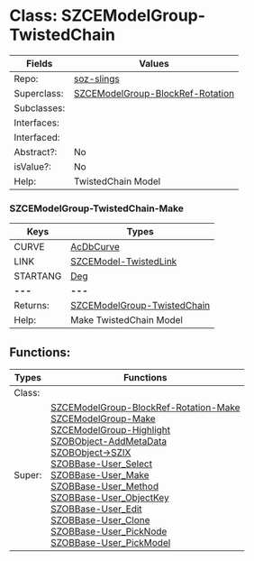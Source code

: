 
# Class:	SZCEModelGroup-TwistedChain

| Fields | Values |
| --------- | --------- |
| Repo: | [soz-slings](/repos/soz-slings.html) |
| Superclass: | [SZCEModelGroup-BlockRef-Rotation](SZCEModelGroup-BlockRef-Rotation.html) |
| Subclasses: |  |
| Interfaces: |  |
| Interfaced: |  |
| Abstract?: | No |
| isValue?: | No |
| Help: | TwistedChain Model |

### SZCEModelGroup-TwistedChain-Make

| Keys | Types |
| --------- | --------- |
| CURVE | [AcDbCurve](AcDbCurve.html) |
| LINK | [SZCEModel-TwistedLink](SZCEModel-TwistedLink.html) |
| STARTANG | [Deg](Deg.html) |
| **---** | **---** |
| Returns: | [SZCEModelGroup-TwistedChain](SZCEModelGroup-TwistedChain.html) |
| Help: | Make TwistedChain Model |


## Functions:

| Types | Functions |
| --------- | --------- |
| Class: |  |
| Super: | [SZCEModelGroup-BlockRef-Rotation-Make](SZCEModelGroup-BlockRef-Rotation.html) <br> [SZCEModelGroup-Make](SZCEModelGroup.html) <br> [SZCEModelGroup-Highlight](SZCEModelGroup.html) <br> [SZOBObject-AddMetaData](SZOBObject.html) <br> [SZOBObject->SZIX](SZOBObject.html) <br> [SZOBBase-User_Select](SZOBBase.html) <br> [SZOBBase-User_Make](SZOBBase.html) <br> [SZOBBase-User_Method](SZOBBase.html) <br> [SZOBBase-User_ObjectKey](SZOBBase.html) <br> [SZOBBase-User_Edit](SZOBBase.html) <br> [SZOBBase-User_Clone](SZOBBase.html) <br> [SZOBBase-User_PickNode](SZOBBase.html) <br> [SZOBBase-User_PickModel](SZOBBase.html) |


